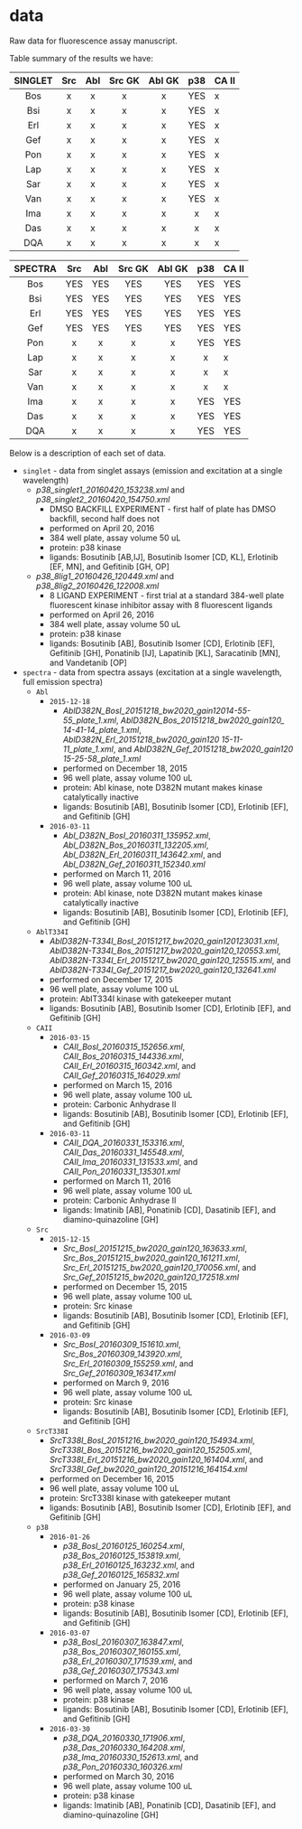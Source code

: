 # data
Raw data for fluorescence assay manuscript.

Table summary of the results we have:

| SINGLET  |  Src   | Abl   | Src GK  | Abl GK  | p38   | CA II  |
|:--------:|:------:|:-----:|:-------:|:-------:|:-----:|------- |
| Bos      | x      | x     | x       | x       | YES   |   x    |
| Bsi      | x      | x     | x       | x       | YES   |   x    |
| Erl      | x      | x     | x       | x       | YES   |   x    |
| Gef      | x      | x     | x       | x       | YES   |   x    |
| Pon      | x      | x     | x       | x       | YES   |   x    |
| Lap      | x      | x     | x       | x       | YES   |   x    |
| Sar      | x      |    x |x  |     x |YES    |    x |
| Van      | x      |    x |x  |     x |YES    |     x |
| Ima      | x      | x |x   |      x |x      |     x |
| Das      | x      |   x |x   |      x|x      |     x |
| DQA      | x      |    x |x   |     x |x      |    x |

|   SPECTRA     |  Src     | Abl   |  Src GK   | Abl GK  | p38   | CA II  |
|:-------------:|:--------:|:-----:|:---------:|:-------:|:-----:|------- |
| Bos      | YES | YES | YES  |     YES |YES    |     YES |
| Bsi      | YES      |  YES |YES   |      YES|YES    |    YES |
| Erl      | YES    | YES |YES   |     YES|YES    |    YES |
| Gef      | YES     | YES |YES   |     YES |YES    |    YES |
| Pon      | x | x |x   |      x |YES    |     YES |
| Lap      | x      |   x |x   |      x |x   |     x |
| Sar      | x      |   x|x   |      x |x   |    x|
| Van      | x      |   x |x   |      x |x   |    x |
| Ima      | x | x|x |x  |YES   |    YES |
| Das      |x      |   x |x |x  |YES    |    YES |
| DQA      | x      |    x |x   |      x |YES   |     YES |

Below is a description of each set of data.
* `singlet` - data from singlet assays (emission and excitation at a single wavelength)
  * *p38_singlet1_20160420_153238.xml* and *p38_singlet2_20160420_154750.xml*
     * DMSO BACKFILL EXPERIMENT - first half of plate has DMSO backfill, second half does not
     * performed on April 20, 2016
     * 384 well plate, assay volume 50 uL
     * protein: p38 kinase 
     * ligands: Bosutinib [AB,IJ], Bosutinib Isomer [CD, KL], Erlotinib [EF, MN], and Gefitinib [GH, OP]
  * *p38_8lig1_20160426_120449.xml* and *p38_8lig2_20160426_122008.xml*
     * 8 LIGAND EXPERIMENT - first trial at a standard 384-well plate fluorescent kinase inhibitor assay with 8 fluorescent ligands
     * performed on April 26, 2016
     * 384 well plate, assay volume 50 uL
     * protein: p38 kinase 
     * ligands: Bosutinib [AB], Bosutinib Isomer [CD], Erlotinib [EF], Gefitinib [GH], Ponatinib [IJ], Lapatinib [KL], Saracatinib [MN], and Vandetanib [OP]
* `spectra` - data from spectra assays (excitation at a single wavelength, full emission spectra)
  * `Abl`
    * `2015-12-18`
        * *AblD382N_BosI_20151218_bw2020_gain12014-55-55_plate_1.xml*, *AblD382N_Bos_20151218_bw2020_gain120_ 14-41-14_plate_1.xml*, *AblD382N_Erl_20151218_bw2020_gain120 15-11-11_plate_1.xml*, and *AblD382N_Gef_20151218_bw2020_gain120 15-25-58_plate_1.xml*
      * performed on December 18, 2015
      * 96 well plate, assay volume 100 uL
      * protein: Abl kinase, note D382N mutant makes kinase catalytically inactive
      * ligands: Bosutinib [AB], Bosutinib Isomer [CD], Erlotinib [EF], and Gefitinib [GH]
    * `2016-03-11`
      * *Abl_D382N_BosI_20160311_135952.xml*, *Abl_D382N_Bos_20160311_132205.xml*, *Abl_D382N_Erl_20160311_143642.xml*, and *Abl_D382N_Gef_20160311_152340.xml*
      * performed on March 11, 2016
      * 96 well plate, assay volume 100 uL
      * protein: Abl kinase, note D382N mutant makes kinase catalytically inactive
      * ligands: Bosutinib [AB], Bosutinib Isomer [CD], Erlotinib [EF], and Gefitinib [GH]
  * `AblT334I`
    * *AblD382N-T334I_BosI_20151217_bw2020_gain120123031.xml*, *AblD382N-T334I_Bos_20151217_bw2020_gain120_120553.xml*, *AblD382N-T334I_Erl_20151217_bw2020_gain120_125515.xml*, and *AblD382N-T334I_Gef_20151217_bw2020_gain120_132641.xml*
    * performed on December 17, 2015
    * 96 well plate, assay volume 100 uL
    * protein: AblT334I kinase with gatekeeper mutant
    * ligands: Bosutinib [AB], Bosutinib Isomer [CD], Erlotinib [EF], and Gefitinib [GH]
  * `CAII`
     * `2016-03-15`
       * *CAII_BosI_20160315_152656.xml*, *CAII_Bos_20160315_144336.xml*, *CAII_Erl_20160315_160342.xml*, and *CAII_Gef_20160315_164029.xml*
       * performed on March 15, 2016
       * 96 well plate, assay volume 100 uL
       * protein: Carbonic Anhydrase II
       * ligands: Bosutinib [AB], Bosutinib Isomer [CD], Erlotinib [EF], and Gefitinib [GH]
     * `2016-03-11`
       * *CAII_DQA_20160331_153316.xml*, *CAII_Das_20160331_145548.xml*, *CAII_Ima_20160331_131533.xml*, and *CAII_Pon_20160331_135301.xml*
       * performed on March 11, 2016
       * 96 well plate, assay volume 100 uL
       * protein: Carbonic Anhydrase II
       * ligands: Imatinib [AB], Ponatinib [CD], Dasatinib [EF], and diamino-quinazoline [GH]
  * `Src`
     * `2015-12-15`
       * *Src_BosI_20151215_bw2020_gain120_163633.xml*, *Src_Bos_20151215_bw2020_gain120_161211.xml*, *Src_Erl_20151215_bw2020_gain120_170056.xml*, and *Src_Gef_20151215_bw2020_gain120_172518.xml*
       * performed on December 15, 2015
       * 96 well plate, assay volume 100 uL
       * protein: Src kinase
       * ligands: Bosutinib [AB], Bosutinib Isomer [CD], Erlotinib [EF], and Gefitinib [GH]
     * `2016-03-09`
       * *Src_BosI_20160309_151610.xml*, *Src_Bos_20160309_143920.xml*, *Src_Erl_20160309_155259.xml*, and *Src_Gef_20160309_163417.xml*
       * performed on March 9, 2016
       * 96 well plate, assay volume 100 uL
       * protein: Src kinase
       * ligands: Bosutinib [AB], Bosutinib Isomer [CD], Erlotinib [EF], and Gefitinib [GH]
  * `SrcT338I`
    * *SrcT338I_BosI_20151216_bw2020_gain120_154934.xml*, *SrcT338I_Bos_20151216_bw2020_gain120_152505.xml*, *SrcT338I_Erl_20151216_bw2020_gain120_161404.xml*, and *SrcT338I_Gef_bw2020_gain120_20151216_164154.xml*
    * performed on December 16, 2015
    * 96 well plate, assay volume 100 uL
    * protein: SrcT338I kinase with gatekeeper mutant
    * ligands: Bosutinib [AB], Bosutinib Isomer [CD], Erlotinib [EF], and Gefitinib [GH]
  * `p38`
     * `2016-01-26`
       * *p38_BosI_20160125_160254.xml*, *p38_Bos_20160125_153819.xml*, *p38_Erl_20160125_163232.xml*, and *p38_Gef_20160125_165832.xml*
       * performed on January 25, 2016
       * 96 well plate, assay volume 100 uL
       * protein: p38 kinase
       * ligands: Bosutinib [AB], Bosutinib Isomer [CD], Erlotinib [EF], and Gefitinib [GH]
     * `2016-03-07`
       * *p38_BosI_20160307_163847.xml*, *p38_Bos_20160307_160155.xml*, *p38_Erl_20160307_171539.xml*, and *p38_Gef_20160307_175343.xml*
       * performed on March 7, 2016
       * 96 well plate, assay volume 100 uL
       * protein: p38 kinase
       * ligands: Bosutinib [AB], Bosutinib Isomer [CD], Erlotinib [EF], and Gefitinib [GH]
     * `2016-03-30`
       * *p38_DQA_20160330_171906.xml*, *p38_Das_20160330_164208.xml*, *p38_Ima_20160330_152613.xml*, and *p38_Pon_20160330_160326.xml*
       * performed on March 30, 2016
       * 96 well plate, assay volume 100 uL
       * protein: p38 kinase
       * ligands: Imatinib [AB], Ponatinib [CD], Dasatinib [EF], and diamino-quinazoline [GH]
